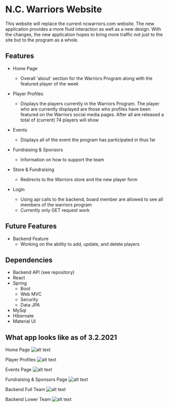 # N.C. Warriors Website
This website will replace the current ncwarriors.com website. The new applicaiton provides a more fluid interaction as well as a new design. With the changes, the new application hopes to bring more traffic not just to the site but to the program as a whole. 


## Features
- Home Page
  - Overall 'about' section for the Warriors Program along with the featured player of the week

- Player Profiles
  - Displays the players currently in the Warriors Program. The player who are currently displayed are those who profiles have been featured on the Warriors social media pages. After all are released a total of (current) 74 players will show

- Events
  - Displays all of the event the program has participated in thus far

- Fundraising & Sponsors
  - Information on how to support the team
  
- Store & Fundraising
  - Redirects to the Warriors store and the new player form

- Login
  - Using api calls to the backend, board member are allowed to see all members of the warriors program
  - Currently only GET request work  
  
## Future Features
- Backend Feature
  - Working on the ability to add, update, and delete players

## Dependencies
- Backend API (see repository)
- React
- Spring
  - Boot
  - Web MVC
  - Security
  - Data JPA
- MySql
- Hibernate
- Material UI

## What app looks like as of 3.2.2021
Home Page
![alt text](https://github.com/moreno-e/NC-Warriors-Website/blob/main/Screenshot_HomePage1.png)

Player Profiles
![alt text](https://github.com/moreno-e/NC-Warriors-Website/blob/main/Screenshot_PlayerProfilesPage.png)

Events Page
![alt text](https://github.com/moreno-e/NC-Warriors-Website/blob/main/Screenshot_EventsPage1.png)

Fundraising & Sponsors Page
![alt text](https://github.com/moreno-e/NC-Warriors-Website/blob/main/Screenshot_FundraisingSponsorsPage1.png)

Backend Full Team
![alt text](https://github.com/moreno-e/NC-Warriors-Website/blob/main/Screenshot_FullTeam.png)

Backend Lower Team
![alt text](https://github.com/moreno-e/NC-Warriors-Website/blob/main/Screenshot_LowerTeam.png)

